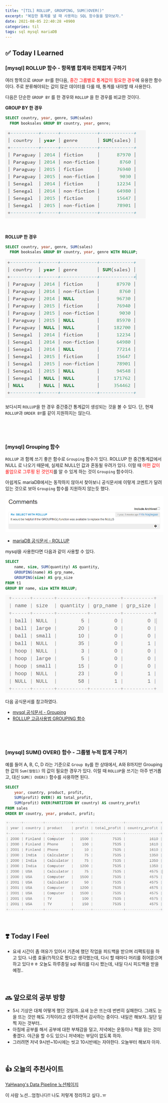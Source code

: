 ```yaml
---
title: "[TIL] ROLLUP, GROUPING, SUM()OVER()"
excerpt: "복잡한 통계를 낼 때 사용하는 SQL 함수들을 알아보자."
date: 2021-08-05 22:40:28 +0900
categories: til
tags: sql mysql mariaDB
---
```




## ✅ Today I Learned

### [mysql] ROLLUP 함수 - 항목별 합계와 전체합계 구하기

여러 항목으로 `GROUP BY`를 한다음, <span style='color:red'>중간 그룹별로 통계값이 필요한 경우</span>에 유용한 함수이다. 주로 분류해야되는 값이 많은 데이터를 다룰 때, 통계를 내야할 때 사용한다.

다음은 단순한 `GROUP BY` 를 한 경우와  `ROLLUP` 을 한 경우를 비교한 것이다.

  

**GROUP BY 한 경우**

```sql
SELECT country, year, genre, SUM(sales) 
  FROM booksales GROUP BY country, year, genre;
```

![image-20210805223748853](/img/image-20210805223748853.png)

​    

**ROLLUP 한 경우**

```sql
SELECT country, year, genre, SUM(sales) 
  FROM booksales GROUP BY country, year, genre WITH ROLLUP;
```

![image-20210805223806538](/img/image-20210805223806538.png)

  

보다시피 `ROLLUP`을 한 경우 중간중간 통계값이 생성되는 것을 볼 수 있다.
단, 현재 `ROLLUP`과 `ORDER BY`를 같이 지원하지는 않는다.

​    

<br>

### [mysql] Grouping 함수

`ROLLUP` 과 함께 쓰기 좋은 함수로 `Grouping` 함수가 있다. ROLLUP 한 중간통계값에서 NULL 로 나오기 때문에, 실제로 NULL인 값과 혼동될 우려가 있다. 이럴 때 <span style='color:red'>어떤 값이 롤업으로 그루핑 된 것인지</span>를 알 수 있게 하는 것이 `Grouping`  함수이다.  

아쉽게도 mariaDB에서는 동작하지 않아서 찾아보니 공식문서에 이렇게 코멘트가 달려있는 것으로 보아 `Grouping` 함수를 지원하지 않는듯 했다.  

![image-20210805213733657](/img/image-20210805213733657.png)

- [mariaDB 공식문서 - ROLLUP](https://mariadb.com/kb/en/select-with-rollup/#comment_4413)

  

mysql을 사용한다면 다음과 같이 사용할 수 있다.

```sql
SELECT
	name, size, SUM(quantity) AS quantity,
	GROUPING(name) AS grp_name,
	GROUPING(size) AS grp_size
FROM t1
GROUP BY name, size WITH ROLLUP;
```

![image-20210805222008301](../../img/image-20210805222008301.png)

  

다음 공식문서를 참고하였다.

- [mysql 공식문서 - Grouping](https://dev.mysql.com/doc/refman/8.0/en/miscellaneous-functions.html#function_grouping)
- [ROLLUP 고급사용법 GROUPING 함수](https://myjamong.tistory.com/191)

​    



<br>

### [mysql] SUM() OVER() 함수 - 그룹별 누적 합계 구하기

예를 들어 A, B, C, D 라는 기준으로 `Group By`를 한 상태에서, A와 B까지만 Grouping한 값의 `Sum(컬럼1)` 의 값이 필요한 경우가 있다. 
이럴 때 `ROLLUP`을 쓰기는 아주 번거롭고, 대신 `SUM() OVER()` 함수를 사용하면 된다.   

```sql
SELECT
	year, country, product, profit,
    SUM(profit) OVER() AS total_profit,
    SUM(profit) OVER(PARTITION BY country) AS country_profit
FROM sales
ORDER BY country, year, product, profit;
```

![image-20210805221623346](../../img/image-20210805221623346.png)

​    

## ❣️ Today I Feel

- 요새 시간이 좀 여유가 있어서 기존에 했던 작업을 피드백을 받으며 리팩토링을 하고 있다. 나름 효율(?)적으로 짰다고 생각했는데, 다시 할 때마다 머리를 쥐어뜯으며 하고 있다ㅎㅎ 오늘도 하루종일 sql 쿼리를 다시 짰는데, 내일 다시 피드백을 받을 예정..

​    

## 🔜 앞으로의 공부 방향

- 5시 기상은 대체 어떻게 했던 것일까..요새 눈은 뜨는데 번번히 실패한다. 그래도 눈을 뜨는 것만 해도 기적이라고 생각하면서 감사하는 중이다. 내일은 해보자..일단 일찍 자는 것부터..
- 아침에 공부를 해서 공부에 대한 부채감을 덜고, 저녁에는 운동이나 책을 읽는 것이 좋겠다. 야근을 할 수도 있으니 저녁에는 부담이 없도록 하자.
- 그러려면 저녁 9시반~10시에는 씻고 10시반에는 자야한다. 오늘부터 해보자 아자.

​    

## 👍 오늘의 추천사이트

[YaHwang's Data Pipeline 노션페이지](https://www.notion.so/yahwang/04cc94e4d4ef44df923ea89479497405?v=07d2c3c012d043499cdcc275999989bb)

이 사람 노션...엄청나다!! 나도 저렇게 정리하고 싶다..ㅠ

​    
